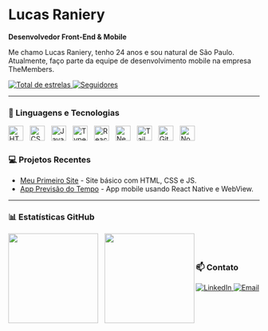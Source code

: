 # Lucas Raniery

**Desenvolvedor Front-End & Mobile**

Me chamo Lucas Raniery, tenho 24 anos e sou natural de São Paulo. Atualmente, faço parte da equipe de desenvolvimento mobile na empresa TheMembers.

<p align="left">
    <a href="https://github.com/zSrLusca?tab=repositories&sort=stargazers">
        <img 
            alt="Total de estrelas" 
            title="Total de estrelas GitHub" 
            src="https://custom-icon-badges.demolab.com/github/stars/zSrLusca?color=55960c&style=for-the-badge&labelColor=488207&logo=star&label=estrelas"
        />
    </a>
    <a href="https://github.com/zSrLusca?tab=followers">
        <img 
            alt="Seguidores" 
            title="Me siga no GitHub" 
            src="https://custom-icon-badges.demolab.com/github/followers/zSrLusca?color=236ad3&labelColor=1155ba&style=for-the-badge&logo=github&label=Seguidores&logoColor=white"
        />
    </a>
</p>

---

### 🤖 Linguagens e Tecnologias

<p>
<img align="left" alt="HTML" title="HTML" width="30px" style="padding-right:10px;" src="https://cdn.jsdelivr.net/gh/devicons/devicon@latest/icons/html5/html5-original.svg" />
<img align="left" alt="CSS" title="CSS" width="30px" style="padding-right:10px;" src="https://cdn.jsdelivr.net/gh/devicons/devicon@latest/icons/css3/css3-original.svg" />
<img align="left" alt="JavaScript" title="JavaScript" width="30px" style="padding-right:10px;" src="https://cdn.jsdelivr.net/gh/devicons/devicon@latest/icons/javascript/javascript-original.svg" />
<img align="left" alt="TypeScript" title="TypeScript" width="30px" style="padding-right:10px;" src="https://cdn.jsdelivr.net/gh/devicons/devicon@latest/icons/typescript/typescript-original.svg" />
<img align="left" alt="React" title="React" width="30px" style="padding-right:10px;" src="https://cdn.jsdelivr.net/gh/devicons/devicon@latest/icons/react/react-original.svg" />
<img align="left" alt="Next.js" title="Next.js" width="30px" style="padding-right:10px;" src="https://cdn.jsdelivr.net/gh/devicons/devicon@latest/icons/nextjs/nextjs-original.svg" />
<img align="left" alt="Tailwind" title="Tailwind" width="30px" style="padding-right:10px;" src="https://cdn.jsdelivr.net/gh/devicons/devicon@latest/icons/tailwindcss/tailwindcss-original.svg" />
<img align="left" alt="Git" title="Git" width="30px" style="padding-right:10px;" src="https://cdn.jsdelivr.net/gh/devicons/devicon@latest/icons/git/git-original.svg" />
<img align="left" alt="Node.js" title="Node.js" width="30px" style="padding-right:10px;" src="https://cdn.jsdelivr.net/gh/devicons/devicon@latest/icons/nodejs/nodejs-original.svg" />
</p>


<br /><br />

### 💻 Projetos Recentes

- [Meu Primeiro Site](https://github.com/nykael/meu-primeiro-site) - Site básico com HTML, CSS e JS.  
- [App Previsão do Tempo](https://github.com/zSrLusca/previsao-do-tempo) - App mobile usando React Native e WebView.  

---

### 📊 Estatísticas GitHub

<p>
  <img align="left" height="180" style="padding-right: 10px;" src="https://github-readme-stats.vercel.app/api?username=zSrLusca&show_icons=true&theme=tokyonight" />
  <img align="left" height="180" src="https://github-readme-stats.vercel.app/api/top-langs/?username=zSrLusca&theme=tokyonight&layout=compact&langs_count=9&custom_title=Tecnologias" />
</p>

<br /><br />

### 📫 Contato

<p align="left">
    <a href="https://www.linkedin.com/in/lucas-raniery-696247382" target="_blank">
        <img 
            alt="LinkedIn" 
            title="LinkedIn" 
            src="https://img.shields.io/badge/LinkedIn-0A66C2?style=for-the-badge&logo=linkedin&logoColor=white" 
        />
    </a>
    <a href="mailto:lucas.raniery81@gmail.com" target="_blank">
        <img 
            alt="Email" 
            title="Email" 
            src="https://img.shields.io/badge/Email-D14836?style=for-the-badge&logo=gmail&logoColor=white" 
        />
    </a>
  
</p>
